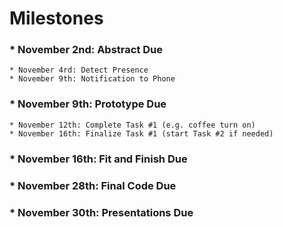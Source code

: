 # Milestones

### 	* November 2nd: Abstract Due
	* November 4rd: Detect Presence
	* November 9th: Notification to Phone
### 	* November 9th: Prototype Due
	* November 12th: Complete Task #1 (e.g. coffee turn on)
	* November 16th: Finalize Task #1 (start Task #2 if needed)
### 	* November 16th: Fit and Finish Due
### 	* November 28th: Final Code Due
### 	* November 30th: Presentations Due
